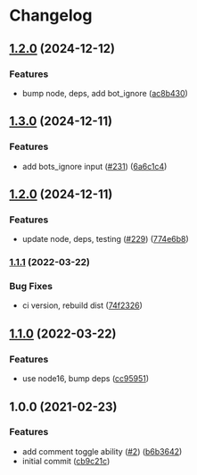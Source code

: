 # Changelog

## [1.2.0](https://github.com/jef/conventional-commits-pr-action/compare/v1.1.1...v1.2.0) (2024-12-12)


### Features

* bump node, deps, add bot_ignore ([ac8b430](https://github.com/jef/conventional-commits-pr-action/commit/ac8b430aae3be29f1a53b5e84eddb190341b7647))

## [1.3.0](https://github.com/jef/conventional-commits-pr-action/compare/v1.2.0...v1.3.0) (2024-12-11)


### Features

* add bots_ignore input ([#231](https://github.com/jef/conventional-commits-pr-action/issues/231)) ([6a6c1c4](https://github.com/jef/conventional-commits-pr-action/commit/6a6c1c4e9d224ea5ee12911040d5983c028fe9a6))

## [1.2.0](https://github.com/jef/conventional-commits-pr-action/compare/v1.1.1...v1.2.0) (2024-12-11)


### Features

* update node, deps, testing ([#229](https://github.com/jef/conventional-commits-pr-action/issues/229)) ([774e6b8](https://github.com/jef/conventional-commits-pr-action/commit/774e6b82d68662745722538184f979fb0dba9561))

### [1.1.1](https://github.com/jef/conventional-commits-pr-action/compare/v1.1.0...v1.1.1) (2022-03-22)


### Bug Fixes

* ci version, rebuild dist ([74f2326](https://github.com/jef/conventional-commits-pr-action/commit/74f23260ae52eecbdd9a449612b6fcd3a953e9f0))

## [1.1.0](https://github.com/jef/conventional-commits-pr-action/compare/v1.0.0...v1.1.0) (2022-03-22)


### Features

* use node16, bump deps ([cc95951](https://github.com/jef/conventional-commits-pr-action/commit/cc959510ec8608ff1d43f15be229d7008f83404e))

## 1.0.0 (2021-02-23)


### Features

* add comment toggle ability ([#2](https://www.github.com/jef/conventional-commits-pr-action/issues/2)) ([b6b3642](https://www.github.com/jef/conventional-commits-pr-action/commit/b6b3642a5bba63f443ee0430ae21f5e2a59d081a))
* initial commit ([cb9c21c](https://www.github.com/jef/conventional-commits-pr-action/commit/cb9c21c8a9d11e311fe4d3c06c502a9c0fea82da))
